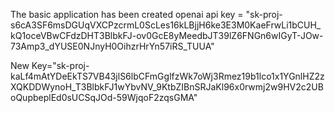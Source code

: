 The basic application has been created
openai api key =
"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"


New Key="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"